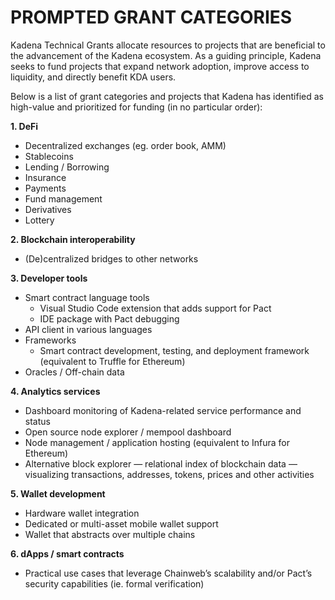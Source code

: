 # PROMPTED GRANT CATEGORIES

Kadena Technical Grants allocate resources to projects that are beneficial to the advancement of the Kadena ecosystem. As a guiding principle, Kadena seeks to fund projects that expand network adoption, improve access to liquidity, and directly benefit KDA users.

Below is a list of grant categories and projects that Kadena has identified as high-value and prioritized for funding (in no particular order):

**1. DeFi**
- Decentralized exchanges (eg. order book, AMM)
- Stablecoins
- Lending / Borrowing
- Insurance
- Payments
- Fund management
- Derivatives
- Lottery

**2. Blockchain interoperability**
- (De)centralized bridges to other networks

**3. Developer tools**
- Smart contract language tools
  - Visual Studio Code extension that adds support for Pact
  - IDE package with Pact debugging
- API client in various languages
- Frameworks
  - Smart contract development, testing, and deployment framework (equivalent to Truffle for Ethereum)
- Oracles / Off-chain data

**4. Analytics services**
- Dashboard monitoring of Kadena-related service performance and status
- Open source node explorer / mempool dashboard
- Node management / application hosting (equivalent to Infura for Ethereum)
- Alternative block explorer — relational index of blockchain data — visualizing transactions, addresses, tokens, prices and other activities

**5. Wallet development**
- Hardware wallet integration
- Dedicated or multi-asset mobile wallet support
- Wallet that abstracts over multiple chains

**6. dApps / smart contracts**
- Practical use cases that leverage Chainweb’s scalability and/or Pact’s security capabilities (ie. formal verification)
